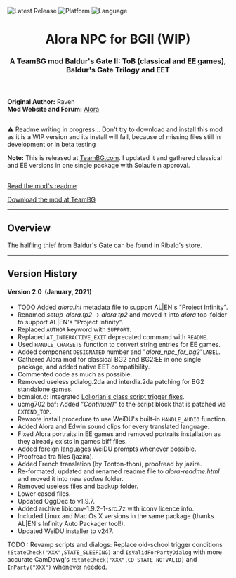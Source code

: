 ![Latest Release](https://img.shields.io/github/v/release/GwendolyneFreddy/Alora-NPC-for-BG2?include_prereleases&color=gold)<a name="top" id="top"> </a>
![Platform](https://img.shields.io/static/v1?label=platform&message=windows%20%7C%20macos%20%7C%20linux&color=informational)
![Language](https://img.shields.io/static/v1?label=language&message=English%20%7C%20French%20%7C%20German%20%7C%20Russian&color=limegreen)

<div align="center"><h1>Alora NPC for BGII (WIP)</h1>

<h3>A TeamBG mod Baldur's Gate II: ToB (classical and EE games),<br>
Baldur's Gate Trilogy and EET<h3>

</div><br>


**Original Author:** Raven  
**Mod Website and Forum:** <a href="http://www.baldursgatemods.com/forums/index.php?board=13.0">Alora</a><br>

## 

:warning: Readme writing in progress... Don't try to download and install this mod as it is a WIP version and its install will fail, because of missing files still in development or in beta testing

**Note:** This is released at <a href="http://www.baldursgatemods.com/forums/index.php">TeamBG.com</a>. I updated it and gathered classical and EE versions in one single package with Solaufein approval.<br>

## 

[Read the mod's readme](https://spellholdstudios.github.io/readmes/darron-readme-english.txt)

[Download the mod at TeamBG](http://www.shsforums.net/files/file/842-darron/)<br>

<hr>

## Overview

The halfling thief from Baldur's Gate can be found in Ribald's store.

<hr>

## <a name="versions" id="versions"></a>Version History

#### Version 2.0 &nbsp;(January, 2021)

- TODO Added *alora.ini* metadata file to support AL|EN's "Project Infinity".
- Renamed *setup-alora.tp2* -> *alora.tp2* and moved it into *alora* top-folder to support AL|EN's "Project Infinity".
- Replaced `AUTHOR` keyword with `SUPPORT`.
- Replaced `AT_INTERACTIVE_EXIT` deprecated command with `README`.
- Used `HANDLE_CHARSETS` function to convert string entries for EE games.
- Added component `DESIGNATED` number and "*alora_npc_for_bg2*"`LABEL`.
- Gathered Alora mod for classical BG2 and BG2:EE in one single package, and added native EET compatibility.
- Commented code as much as possible.
- Removed useless pdialog.2da and interdia.2da patching for BG2 standalone games.
- bcmalor.d: Integrated <a href="http://www.shsforums.net/topic/42220-fixes-for-the-big-fixpack/page-49#entry561215">Lollorian's class script trigger fixes</a>.
- ucmg702.baf: Added "*Continue()*" to the script block that is patched via `EXTEND_TOP`.
- Rewrote install procedure to use WeiDU's built-in `HANDLE_AUDIO` function.
- Added Alora and Edwin sound clips for every translated language.
- Fixed Alora portraits in EE games and removed portraits installation as they already exists in games biff files.
- Added foreign languages WeiDU prompts whenever possible.
- Proofread tra files (jazira).
- Added French translation (by Tonton-thon), proofread by jazira.
- Re-formated, updated and renamed readme file to *alora-readme.html* and moved it into new *eadme* folder.
- Removed useless files and backup folder.
- Lower cased files.
- Updated OggDec to v1.9.7.
- Added archive libiconv-1.9.2-1-src.7z with iconv licence info.
- Included Linux and Mac Os X versions in the same package (thanks AL|EN's Infinity Auto Packager tool!).
- Updated WeiDU installer to v247.


TODO :
Revamp scripts and dialogs: Replace old-school trigger conditions `!StateCheck("XXX",STATE_SLEEPING)` and `IsValidForPartyDialog` with more accurate CamDawg's `!StateCheck("XXX",CD_STATE_NOTVALID)` and `InParty("XXX")` whenever needed.
